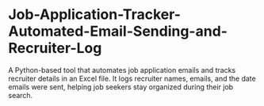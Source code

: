 # Job-Application-Tracker-Automated-Email-Sending-and-Recruiter-Log
A Python-based tool that automates job application emails and tracks recruiter details in an Excel file. It logs recruiter names, emails, and the date emails were sent, helping job seekers stay organized during their job search.
